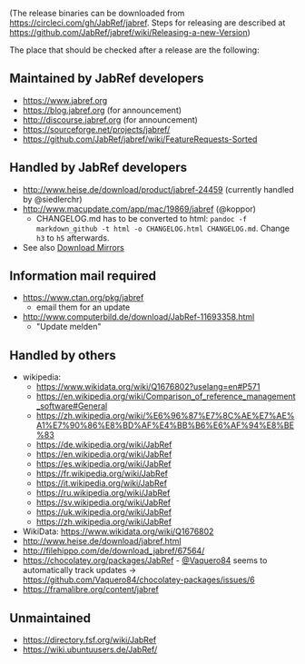 (The release binaries can be downloaded from https://circleci.com/gh/JabRef/jabref. Steps for releasing are described at https://github.com/JabRef/jabref/wiki/Releasing-a-new-Version)

The place that should be checked after a release are the following:

## Maintained by JabRef developers
- https://www.jabref.org
- https://blog.jabref.org (for announcement)
- http://discourse.jabref.org (for announcement)
- https://sourceforge.net/projects/jabref/
- https://github.com/JabRef/jabref/wiki/FeatureRequests-Sorted

## Handled by JabRef developers
- http://www.heise.de/download/product/jabref-24459 (currently handled by @siedlerchr)
- http://www.macupdate.com/app/mac/19869/jabref (@koppor)
  - CHANGELOG.md has to be converted to html: `pandoc -f markdown_github -t html -o CHANGELOG.html CHANGELOG.md`. Change `h3` to `h5` afterwards.  
- See also [Download Mirrors](https://github.com/JabRef/jabref/wiki/Download-Mirrors)

## Information mail required
- https://www.ctan.org/pkg/jabref
  - email them for an update
- http://www.computerbild.de/download/JabRef-11693358.html
  - "Update melden"

## Handled by others
- wikipedia:
     - https://www.wikidata.org/wiki/Q1676802?uselang=en#P571
     - https://en.wikipedia.org/wiki/Comparison_of_reference_management_software#General
     - https://zh.wikipedia.org/wiki/%E6%96%87%E7%8C%AE%E7%AE%A1%E7%90%86%E8%BD%AF%E4%BB%B6%E6%AF%94%E8%BE%83
     - https://de.wikipedia.org/wiki/JabRef
     - https://en.wikipedia.org/wiki/JabRef
     - https://es.wikipedia.org/wiki/JabRef
     - https://fr.wikipedia.org/wiki/JabRef
     - https://it.wikipedia.org/wiki/JabRef
     - https://ru.wikipedia.org/wiki/JabRef
     - https://sv.wikipedia.org/wiki/JabRef
     - https://uk.wikipedia.org/wiki/JabRef
     - https://zh.wikipedia.org/wiki/JabRef
- WikiData: https://www.wikidata.org/wiki/Q1676802
- http://www.heise.de/download/jabref.html
- http://filehippo.com/de/download_jabref/67564/
- https://chocolatey.org/packages/JabRef - [@Vaquero84](https://github.com/Vaquero84/) seems to automatically track updates -> https://github.com/Vaquero84/chocolatey-packages/issues/6
- https://framalibre.org/content/jabref

## Unmaintained
- https://directory.fsf.org/wiki/JabRef
- https://wiki.ubuntuusers.de/JabRef/
